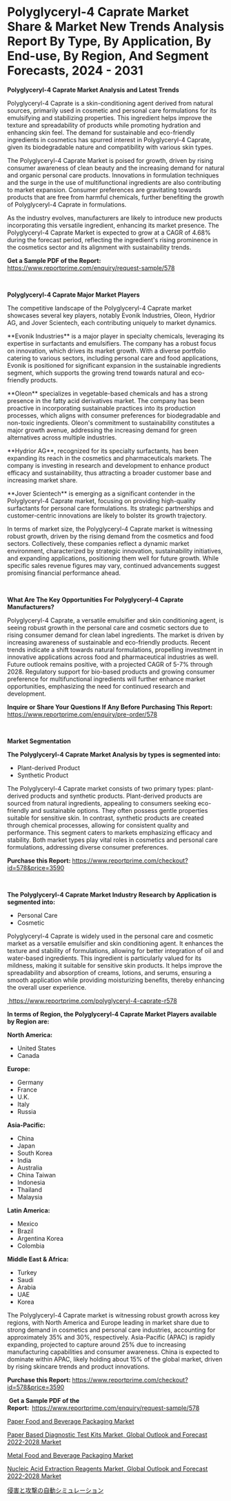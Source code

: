 <p><h1>Polyglyceryl-4 Caprate Market Share & Market New Trends Analysis Report By Type, By Application, By End-use, By Region, And Segment Forecasts, 2024 - 2031</h1></p><p><strong>Polyglyceryl-4 Caprate Market Analysis and Latest Trends</strong></p>
<p><p>Polyglyceryl-4 Caprate is a skin-conditioning agent derived from natural sources, primarily used in cosmetic and personal care formulations for its emulsifying and stabilizing properties. This ingredient helps improve the texture and spreadability of products while promoting hydration and enhancing skin feel. The demand for sustainable and eco-friendly ingredients in cosmetics has spurred interest in Polyglyceryl-4 Caprate, given its biodegradable nature and compatibility with various skin types.</p><p>The Polyglyceryl-4 Caprate Market is poised for growth, driven by rising consumer awareness of clean beauty and the increasing demand for natural and organic personal care products. Innovations in formulation techniques and the surge in the use of multifunctional ingredients are also contributing to market expansion. Consumer preferences are gravitating towards products that are free from harmful chemicals, further benefiting the growth of Polyglyceryl-4 Caprate in formulations.</p><p>As the industry evolves, manufacturers are likely to introduce new products incorporating this versatile ingredient, enhancing its market presence. The Polyglyceryl-4 Caprate Market is expected to grow at a CAGR of 4.68% during the forecast period, reflecting the ingredient's rising prominence in the cosmetics sector and its alignment with sustainability trends.</p></p>
<p><strong>Get a Sample PDF of the Report:&nbsp;</strong> <a href="https://www.reportprime.com/enquiry/request-sample/578">https://www.reportprime.com/enquiry/request-sample/578</a></p>
<p>&nbsp;</p>
<p><strong>Polyglyceryl-4 Caprate Major Market Players</strong></p>
<p><p>The competitive landscape of the Polyglyceryl-4 Caprate market showcases several key players, notably Evonik Industries, Oleon, Hydrior AG, and Jover Scientech, each contributing uniquely to market dynamics.</p><p>**Evonik Industries** is a major player in specialty chemicals, leveraging its expertise in surfactants and emulsifiers. The company has a robust focus on innovation, which drives its market growth. With a diverse portfolio catering to various sectors, including personal care and food applications, Evonik is positioned for significant expansion in the sustainable ingredients segment, which supports the growing trend towards natural and eco-friendly products.</p><p>**Oleon** specializes in vegetable-based chemicals and has a strong presence in the fatty acid derivatives market. The company has been proactive in incorporating sustainable practices into its production processes, which aligns with consumer preferences for biodegradable and non-toxic ingredients. Oleon's commitment to sustainability constitutes a major growth avenue, addressing the increasing demand for green alternatives across multiple industries.</p><p>**Hydrior AG**, recognized for its specialty surfactants, has been expanding its reach in the cosmetics and pharmaceuticals markets. The company is investing in research and development to enhance product efficacy and sustainability, thus attracting a broader customer base and increasing market share.</p><p>**Jover Scientech** is emerging as a significant contender in the Polyglyceryl-4 Caprate market, focusing on providing high-quality surfactants for personal care formulations. Its strategic partnerships and customer-centric innovations are likely to bolster its growth trajectory.</p><p>In terms of market size, the Polyglyceryl-4 Caprate market is witnessing robust growth, driven by the rising demand from the cosmetics and food sectors. Collectively, these companies reflect a dynamic market environment, characterized by strategic innovation, sustainability initiatives, and expanding applications, positioning them well for future growth. While specific sales revenue figures may vary, continued advancements suggest promising financial performance ahead.</p></p>
<p>&nbsp;</p>
<p><strong>What Are The Key Opportunities For Polyglyceryl-4 Caprate Manufacturers?</strong></p>
<p><p>Polyglyceryl-4 Caprate, a versatile emulsifier and skin conditioning agent, is seeing robust growth in the personal care and cosmetic sectors due to rising consumer demand for clean label ingredients. The market is driven by increasing awareness of sustainable and eco-friendly products. Recent trends indicate a shift towards natural formulations, propelling investment in innovative applications across food and pharmaceutical industries as well. Future outlook remains positive, with a projected CAGR of 5-7% through 2028. Regulatory support for bio-based products and growing consumer preference for multifunctional ingredients will further enhance market opportunities, emphasizing the need for continued research and development.</p></p>
<p><strong>Inquire or Share Your Questions If Any Before Purchasing This Report:</strong> <a href="https://www.reportprime.com/enquiry/pre-order/578">https://www.reportprime.com/enquiry/pre-order/578</a></p>
<p>&nbsp;</p>
<p><strong>Market Segmentation</strong></p>
<p><strong>The Polyglyceryl-4 Caprate Market Analysis by types is segmented into:</strong></p>
<p><ul><li>Plant-derived Product</li><li>Synthetic Product</li></ul></p>
<p><p>The Polyglyceryl-4 Caprate market consists of two primary types: plant-derived products and synthetic products. Plant-derived products are sourced from natural ingredients, appealing to consumers seeking eco-friendly and sustainable options. They often possess gentle properties suitable for sensitive skin. In contrast, synthetic products are created through chemical processes, allowing for consistent quality and performance. This segment caters to markets emphasizing efficacy and stability. Both market types play vital roles in cosmetics and personal care formulations, addressing diverse consumer preferences.</p></p>
<p><strong>Purchase this Report:&nbsp;</strong><a href="https://www.reportprime.com/checkout?id=578&price=3590">https://www.reportprime.com/checkout?id=578&price=3590</a></p>
<p>&nbsp;</p>
<p><strong>The Polyglyceryl-4 Caprate Market Industry Research by Application is segmented into:</strong></p>
<p><ul><li>Personal Care</li><li>Cosmetic</li></ul></p>
<p><p>Polyglyceryl-4 Caprate is widely used in the personal care and cosmetic market as a versatile emulsifier and skin conditioning agent. It enhances the texture and stability of formulations, allowing for better integration of oil and water-based ingredients. This ingredient is particularly valued for its mildness, making it suitable for sensitive skin products. It helps improve the spreadability and absorption of creams, lotions, and serums, ensuring a smooth application while providing moisturizing benefits, thereby enhancing the overall user experience.</p></p>
<p><a href="https://www.reportprime.com/polyglyceryl-4-caprate-r578">&nbsp;https://www.reportprime.com/polyglyceryl-4-caprate-r578</a></p>
<p><strong>In terms of Region, the Polyglyceryl-4 Caprate Market Players available by Region are:</strong></p>
<p>
    <p> <strong> North America: </strong>
        <ul>
            <li>United States</li>
            <li>Canada</li>
        </ul>
        </p> 
    <p> <strong> Europe: </strong>
        <ul>
            <li>Germany</li>
            <li>France</li>
            <li>U.K.</li>
            <li>Italy</li>
            <li>Russia</li>
        </ul>
        </p> 
    <p> <strong> Asia-Pacific: </strong>
        <ul>
            <li>China</li>
            <li>Japan</li>
            <li>South Korea</li>
            <li>India</li>
            <li>Australia</li>
            <li>China Taiwan</li>
            <li>Indonesia</li>
            <li>Thailand</li>
            <li>Malaysia</li>
        </ul>
        </p> 
    <p> <strong> Latin America: </strong>
        <ul>
            <li>Mexico</li>
            <li>Brazil</li>
            <li>Argentina Korea</li>
            <li>Colombia</li>
        </ul>
        </p> 
    <p> <strong> Middle East & Africa: </strong>
        <ul>
            <li>Turkey</li>
            <li>Saudi</li>
            <li>Arabia</li>
            <li>UAE</li>
            <li>Korea</li>
        </ul>
    </p>
    </p>
<p><p>The Polyglyceryl-4 Caprate market is witnessing robust growth across key regions, with North America and Europe leading in market share due to strong demand in cosmetics and personal care industries, accounting for approximately 35% and 30%, respectively. Asia-Pacific (APAC) is rapidly expanding, projected to capture around 25% due to increasing manufacturing capabilities and consumer awareness. China is expected to dominate within APAC, likely holding about 15% of the global market, driven by rising skincare trends and product innovations.</p></p>
<p><strong>Purchase this Report: </strong><a href="https://www.reportprime.com/checkout?id=578&price=3590">https://www.reportprime.com/checkout?id=578&price=3590</a></p>
<p>&nbsp;<strong>Get a Sample PDF of the Report:&nbsp;&nbsp;</strong><a href="https://www.reportprime.com/enquiry/request-sample/578">https://www.reportprime.com/enquiry/request-sample/578</a></p>
<p><strong></strong></p>
<p><p><a href="https://issuu.com/reportprime-2/docs/paper-food-and-beverage-packaging-m_7de89999920b9b">Paper Food and Beverage Packaging Market</a></p><p><a href="https://medium.com/@luke.bailey5468/the-paper-based-diagnostic-test-kits-market-global-outlook-and-forecast-2022-2028-market-has-0e01fe0d1644">Paper Based Diagnostic Test Kits Market, Global Outlook and Forecast 2022-2028 Market</a></p><p><a href="https://issuu.com/reportprime-2/docs/metal-food-and-beverage-packaging-m_1b9059c9776106">Metal Food and Beverage Packaging Market</a></p><p><a href="https://medium.com/@luke.bailey5468/this-report-on-nucleic-acid-extraction-reagents-market-global-outlook-and-forecast-2022-2028-4a4f3afe3b91">Nucleic Acid Extraction Reagents Market, Global Outlook and Forecast 2022-2028 Market</a></p><p><a href="https://medium.com/@berryguann/%E3%82%B0%E3%83%AD%E3%83%BC%E3%83%90%E3%83%AB%E3%81%AA%E8%87%AA%E5%8B%95%E4%BE%B5%E5%AE%B3%E3%81%8A%E3%82%88%E3%81%B3%E6%94%BB%E6%92%83%E3%82%B7%E3%83%9F%E3%83%A5%E3%83%AC%E3%83%BC%E3%82%B7%E3%83%A7%E3%83%B3%E5%B8%82%E5%A0%B4%E8%A6%8F%E6%A8%A1%E3%81%AF-%E6%A5%AD%E7%95%8C%E4%BA%88%E6%B8%AC%E3%81%AB%E3%82%88%E3%82%8C%E3%81%B02024%E5%B9%B4%E3%81%8B%E3%82%892031%E5%B9%B4%E3%81%AB%E3%81%8B%E3%81%91%E3%81%A6%E5%B9%B4%E5%B9%B3%E5%9D%87%E6%88%90%E9%95%B7%E7%8E%87-cagr-%E3%81%8C7-%E3%81%AB%E9%81%94%E3%81%99%E3%82%8B%E3%81%A8%E4%BA%88%E6%83%B3%E3%81%95%E3%82%8C%E3%81%A6%E3%81%84%E3%81%BE%E3%81%99-8f48ec69afd6">侵害と攻撃の自動シミュレーション</a></p></p>